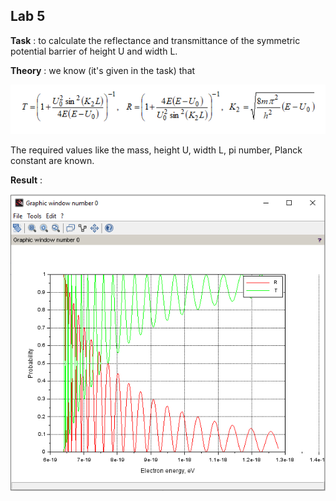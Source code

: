 ## Lab 5

**Task** : to calculate the reflectance and transmittance of the symmetric potential barrier of height U and width L.

**Theory** : we know (it's given in the task) that 

![](images/data.png)

The required values like the mass, height U, width L, pi number, Planck constant are known.

**Result** :

![](images/Result.png)